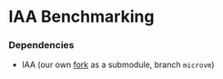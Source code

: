 # IAA Benchmarking

### Dependencies
* IAA (our own [fork](https://github.com/barabanshek/qpl/tree/microvm) as a submodule, branch `microvm`)
